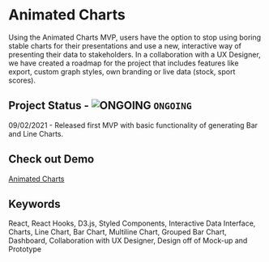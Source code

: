 # Animated Charts

Using the Animated Charts MVP, users have the option to stop using boring stable charts for their presentations and use a new, interactive way of presenting their data to stakeholders. In a collaboration with a UX Designer, we have created a roadmap for the project that includes features like export, custom graph styles, own branding or live data (stock, sport scores).

## Project Status - ![ONGOING](https://via.placeholder.com/15/c5f015/000000?text=+) `ONGOING`

09/02/2021 - Released first MVP with basic functionality of generating Bar and Line Charts.

## Check out Demo

[Animated Charts](animated-charts.netlify.app/)

## Keywords

React, React Hooks, D3.js, Styled Components, Interactive Data Interface, Charts, Line Chart, Bar Chart, Multiline Chart, Grouped Bar Chart, Dashboard, Collaboration with UX Designer, Design off of Mock-up and Prototype



